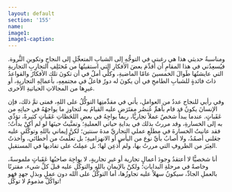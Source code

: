 ```yaml
---
layout: default
section: '155'
name:
image1: 
image1-caption: 
---
```

ومناسبةُ حديثي هذا هي رغبتي في التوجُّهِ إلى الشبابِ المتعجِّلِ إلى النجاحِ وتكوينِ الثَّروة. فيُسعِدُني في هذا المقامِ أن أقدِّمَ بعضَ الأفكارِ التي استقيتُها من مُختَلِفِ التجارِبِ التجاريةِ التي عايشتُها طَوالَ الخمسينَ عامًا الماضيةِ، وكلِّي أملٌ في أن تكونَ تلك الأفكارُ والقواعدُ ذاتَ فائدةٍ للشبابِ الطامحِ في أن يكونَ له دورٌ فاعلٌ في مجتمعِهِ، بأعمالِهِ التجاريةِ، أو غيرِها من المجالاتِ الحياتيةِ الأخرى.

وفي رأيي للنجاح عددٌ من العواملِ، يأتي في مقدِّمتِها التوكُّلُ على اللهِ، فمتى تمَّ ذلك، فإن الإنسانَ يكونُ قد قام بأهمِّ عُنصُر مفتَرَضٍ عليه القيامُ به لتجاوزِ ما يواجهُهُ في حياتِهِ من عَقَباتٍ. عندما يبدأُ شخصٌ عملاً تجاريًّا، ربما يواجِهُ في بعضِ اللحَظاتِ عَقَباتٍ كثيرةً، تؤدِّي به إلى الخسارةِ، وقد مررتُ بذلك في بدايةِ حياتي العمليةِ؛ وتمنَّيتُ حينَها لو لم أكنْ بدأتُ؛ فقد عانيتُ الخسارةَ في مطلَعِ عملي التجاريِّ مدةَ سنتين؛ لكنَّ إيماني باللهِ وتوكُّلي عليه جعَلني أصمُدُ، ولا أصابُ بأيِّ نوع من اليأسِ أو الانهزاميةِ؛ بل تعلَّمتُ من أخطائي، وأخذتُ العِبَرَ من الظروفِ التي مررتُ بها، ولم أُذعِن لها؛ بل عمِلتُ على تفاديها في المستقبلِ.

أنا شخصيًّا لا أعتقدُ وجودَ أعمالٍ تجارية أو غيرِ تجاريةٍ، لا يواجِهَ صاحبُها عَقَباتٍ ملموسةً، وخاصةً في مرحلةِ البداياتِ؛ ولكنْ بالإيمانِ باللهِ والتوكُّلِ عليه قبلَ كلِّ شيء، مقترنًا بالعملِ الجادِّ، سيكونُ سهلاً عليه تجاوزُها، أما التوكُّلُ على الله دون عملٍ وبذلِ جهدٍ فهو تواكُلٌ مذمومٌ لا توكُّل!
